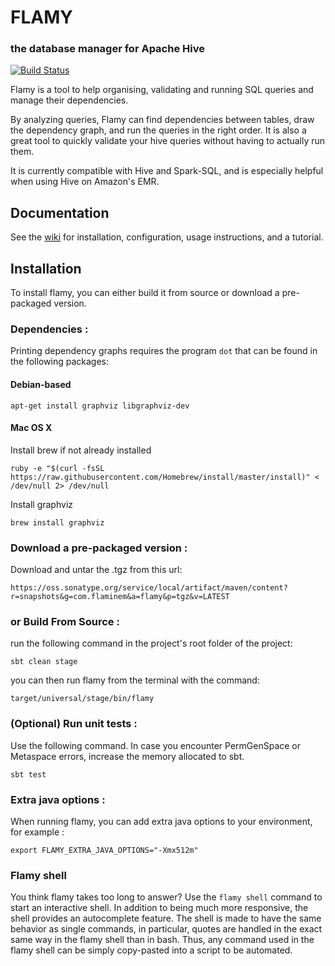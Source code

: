 # FLAMY
### the database manager for Apache Hive

[![Build Status](https://api.travis-ci.org/flaminem/flamy.svg)](https://travis-ci.org/flaminem/flamy)


Flamy is a tool to help organising, validating and running SQL queries and manage their dependencies.

By analyzing queries, Flamy can find dependencies between tables, draw the dependency graph, and run the queries in the right order.
It is also a great tool to quickly validate your hive queries without having to actually run them.
 
It is currently compatible with Hive and Spark-SQL, and is especially helpful when using Hive on Amazon's EMR. 

## Documentation

See the [wiki](https://github.com/flaminem/flamy/wiki) for installation, configuration, usage instructions, and a tutorial.

## Installation

To install flamy, you can either build it from source or download a pre-packaged version.

### Dependencies :

Printing dependency graphs requires the program `dot` that can be found in the following packages:

#### Debian-based

```
apt-get install graphviz libgraphviz-dev
```

#### Mac OS X

Install brew if not already installed
```
ruby -e "$(curl -fsSL https://raw.githubusercontent.com/Homebrew/install/master/install)" < /dev/null 2> /dev/null
```

Install graphviz
```
brew install graphviz
```

### Download a pre-packaged version :

Download and untar the .tgz from this url:
```
https://oss.sonatype.org/service/local/artifact/maven/content?r=snapshots&g=com.flaminem&a=flamy&p=tgz&v=LATEST
```

### or Build From Source :
 
run the following command in the project's root folder of the project:
```
sbt clean stage
```

you can then run flamy from the terminal with the command:
```
target/universal/stage/bin/flamy
```

### (Optional) Run unit tests :

Use the following command. In case you encounter PermGenSpace or Metaspace errors, 
increase the memory allocated to sbt.
```
sbt test
```

### Extra java options :

When running flamy, you can add extra java options to your environment, for example :
```
export FLAMY_EXTRA_JAVA_OPTIONS="-Xmx512m"
```

### Flamy shell

You think flamy takes too long to answer? Use the `flamy shell` command to start an interactive shell.
In addition to being much more responsive, the shell provides an autocomplete feature.
The shell is made to have the same behavior as single commands, in particular, quotes are handled 
in the exact same way in the flamy shell than in bash.
Thus, any command used in the flamy shell can be simply copy-pasted into a script to be automated. 
 

